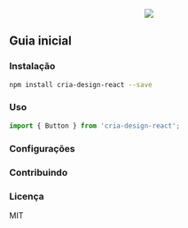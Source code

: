 <p align="center">
  <img src="https://github.com/criatecnologiainovacao/cria-design-system/blob/master/site/assets/logo.png?raw=true">
</p>

## Guia inicial

### Instalação

```bash
npm install cria-design-react --save
```

### Uso

```js
import { Button } from 'cria-design-react';
```

### Configurações


### Contribuindo


### Licença
MIT

